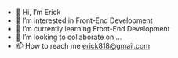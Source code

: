 - 👋 Hi, I’m Erick
- 👀 I’m interested in Front-End Development
- 🌱 I’m currently learning Front-End Development
- 💞️ I’m looking to collaborate on ...
- 📫 How to reach me erick818@gmail.com

<!---
CrypticNightOwl/CrypticNightOwl is a ✨ special ✨ repository because its `README.md` (this file) appears on your GitHub profile.
You can click the Preview link to take a look at your changes.
--->
